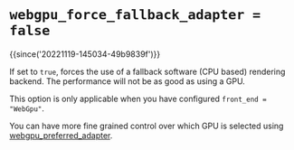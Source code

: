 # `webgpu_force_fallback_adapter = false`

{{since('20221119-145034-49b9839f')}}

If set to `true`, forces the use of a fallback software (CPU based) rendering
backend.  The performance will not be as good as using a GPU.

This option is only applicable when you have configured `front_end = "WebGpu"`.

You can have more fine grained control over which GPU is selected using
[webgpu_preferred_adapter](webgpu_preferred_adapter.md).
